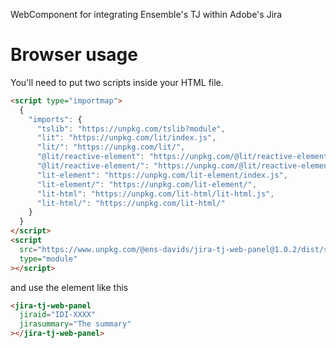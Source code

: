 WebComponent for integrating Ensemble's TJ within Adobe's Jira

# Browser usage

You'll need to put two scripts inside your HTML file.

```html
<script type="importmap">
  {
    "imports": {
      "tslib": "https://unpkg.com/tslib?module",
      "lit": "https://unpkg.com/lit/index.js",
      "lit/": "https://unpkg.com/lit/",
      "@lit/reactive-element": "https://unpkg.com/@lit/reactive-element/reactive-element.js",
      "@lit/reactive-element/": "https://unpkg.com/@lit/reactive-element/",
      "lit-element": "https://unpkg.com/lit-element/index.js",
      "lit-element/": "https://unpkg.com/lit-element/",
      "lit-html": "https://unpkg.com/lit-html/lit-html.js",
      "lit-html/": "https://unpkg.com/lit-html/"
    }
  }
</script>
<script
  src="https://www.unpkg.com/@ens-davids/jira-tj-web-panel@1.0.2/dist/src/jira-tj-web-panel.js"
  type="module"
></script>
```

and use the element like this

```html
<jira-tj-web-panel
  jiraid="IDI-XXXX"
  jirasummary="The summary"
></jira-tj-web-panel>
```
